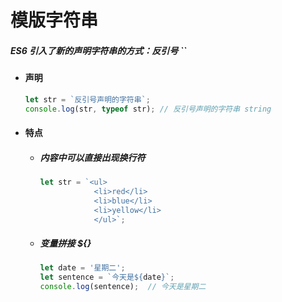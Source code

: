 # 模版字符串

##### ES6 引入了新的声明字符串的方式：反引号 ``

- #### 声明

  ```js
  let str = `反引号声明的字符串`;
  console.log(str, typeof str);	// 反引号声明的字符串 string
  ```

  

- #### 特点

  - ##### 内容中可以直接出现换行符

    ```js
    let str = `<ul>
                <li>red</li>
                <li>blue</li>
                <li>yellow</li>
                </ul>`;
    ```

    

  - ##### 变量拼接 ${}

    ```js
    let date = '星期二';
    let sentence = `今天是${date}`;
    console.log(sentence);	// 今天是星期二
    ```